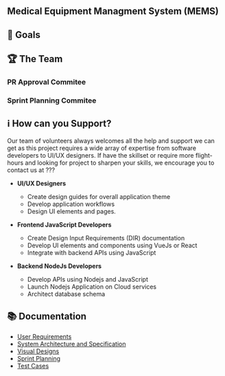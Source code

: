 ## Medical Equipment Managment System (MEMS)


## 🎯 Goals

## 🏆 The Team

### PR Approval Commitee 

### Sprint Planning Commitee 



## ℹ️ How can you Support?
Our team of volunteers always welcomes all the help and support we can get as this project requires a wide array of expertise from software developers to UI/UX designers. If have the skillset or require more flight-hours and looking for project to sharpen your skills, we encourage you to contact us at ???

* **UI/UX Designers**
  - Create design guides for overall application theme
  - Develop application workflows
  - Design UI elements and pages.
 
* **Frontend JavaScript Developers**
  - Create Design Input Requirements (DIR) documentation
  - Develop UI elements and components using VueJs or React
  - Integrate with backend APIs using JavaScript

* **Backend NodeJs Developers**
  - Develop APIs using Nodejs and JavaScript
  - Launch Nodejs Application on Cloud services
  - Architect database schema



## 📚 Documentation
  - [User Requirements](https://1drv.ms/w/s!Aoyt_5MLLrQsi6hhpnkagfaawf1pcA?e=iVbRyr)
  - [System Architecture and Specification](https://1drv.ms/w/s!Aoyt_5MLLrQsi657RYs-5oKwFtDmcg?e=cIGSvS)
  - [Visual Designs](https://www.figma.com/file/3RZaloPTGo1Qe8rCp5Vv55/UI-Designs?node-id=0%3A1)
  - [Sprint Planning](https://1drv.ms/w/s!Aoyt_5MLLrQsi659wutRW6qBken02g?e=aIL8yC)
  - [Test Cases](https://1drv.ms/x/s!Aoyt_5MLLrQsi68Atdismmgw1tSr7g?e=knGDfZ) 
